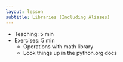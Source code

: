 ```yaml
---
layout: lesson
subtitle: Libraries (Including Aliases)
---
```

*   Teaching: 5 min
*   Exercises: 5 min
    *   Operations with math library
    *   Look things up in the python.org docs
